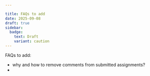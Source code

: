 ```yaml
---

title: FAQs to add
date: 2025-09-08
draft: true
sidebar:
  badge:
    text: Draft
    variant: caution
---
```


FAQs to add:

- why and how to remove comments from submitted assignments?
-
